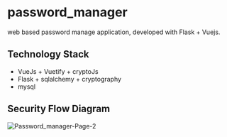 # password_manager
web based password manage application, developed with Flask + Vuejs.

## Technology Stack
- VueJs + Vuetify + cryptoJs
- Flask + sqlalchemy + cryptography
- mysql

## Security Flow Diagram
![Password_manager-Page-2](https://user-images.githubusercontent.com/36502262/124830579-b7b3c600-df97-11eb-9c1c-34ce9211da8f.jpg)

